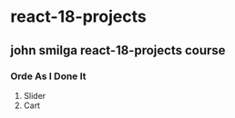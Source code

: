 # react-18-projects

## john smilga react-18-projects course

### Orde As I Done It 
1. Slider
2. Cart